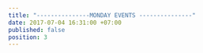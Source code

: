 ```yaml
---
title: "---------------MONDAY EVENTS ---------------"
date: 2017-07-04 16:31:00 +07:00
published: false
position: 3
---
```


